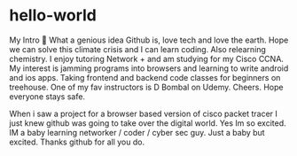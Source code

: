 # hello-world
My Intro
🎉   What a genious idea Github is,  love tech and love the earth.  Hope we can solve this climate crisis and I can learn coding.  Also relearning chemistry.  I enjoy tutoring Network + and am studying for my Cisco CCNA.  My interest is jamming programs into browsers and learning to write android and ios apps.  Taking frontend and backend code classes for beginners on treehouse.  One of my fav instructors is D Bombal on Udemy.    Cheers.  Hope everyone stays safe.

When i saw a project for a browser based version of cisco packet tracer I just knew github was going to take over the digital world.  Yes   Im so excited.  IM a baby learning networker / coder / cyber sec guy.   Just a baby but excited.  Thanks github for all you do.  
